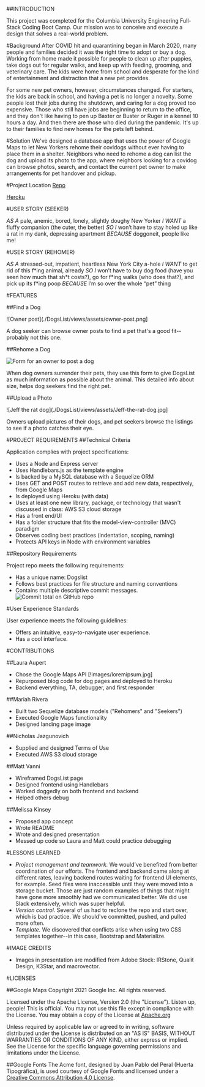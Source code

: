 ##INTRODUCTION

This project was completed for the Columbia University Engineering Full-Stack Coding Boot Camp. Our mission was to conceive and execute a design that solves a real-world problem.

#Background
After COVID hit and quarantining began in March 2020, many people and families decided it was the right time to adopt or buy a dog. Working from home made it possible for people to clean up after puppies, take dogs out for regular walks, and keep up with feeding, grooming, and veterinary care. The kids were home from school and desperate for the kind of entertainment and distraction that a new pet provides.

For some new pet owners, however, circumstances changed. For starters, the kids are back in school, and having a pet is no longer a novelty. Some people lost their jobs during the shutdown, and caring for a dog proved too expensive. Those who still have jobs are beginning to return to the office, and they don't like having to pen up Baxter or Buster or Ruger in a kennel 10 hours a day. And then there are those who died during the pandemic. It's up to their families to find new homes for the pets left behind.

#Solution
We've designed a database app that uses the power of Google Maps to let New Yorkers rehome their covidogs without ever having to place them in a shelter. Neighbors who need to rehome a dog can list the dog and upload its photo to the app, where neighbors looking for a covidog can browse photos, search, and contact the current pet owner to make arrangements for pet handover and pickup. 

#Project Location
[Repo](https://github.com/lauraaupert/DogsList)

[Heroku](https://afternoon-gorge-92220.herokuapp.com)

#USER STORY (SEEKER)

*AS  A* pale, anemic, bored, lonely, slightly doughy New Yorker
*I WANT* a fluffy companion (the cuter, the better)
*SO I* won’t have to stay holed up like a rat in my dank, depressing apartment
*BECAUSE* doggoneit, people like me!

#USER STORY (REHOMER)

*AS A* stressed-out, impatient, heartless New York City a-hole
*I WANT* to get rid of this f\*ing animal, already
*SO I* won’t have to buy dog food (have you seen how much that sh\*t costs?), go for f\*ing walks (who does that?), and pick up its f\*ing poop
*BECAUSE* I’m so over the whole “pet” thing

#FEATURES

##Find a Dog

![Owner post](./DogsList/views/assets/owner-post.png]

A dog seeker can browse owner posts to find a pet that's a good fit--probably not this one.

##Rehome a Dog

![Form for an owner to post a dog](./DogsList/views/assets/post-form.png)

When dog owners surrender their pets, they use this form to give DogsList as much information as possible about the animal. This detailed info about size,  helps dog seekers find the right pet.

##Upload a Photo

![Jeff the rat dog](./DogsList/views/assets/Jeff-the-rat-dog.jpg]

Owners upload pictures of their dogs, and pet seekers browse the listings to see if a photo catches their eye.

#PROJECT REQUIREMENTS
##Technical Criteria

Application complies with project specifications:

* Uses a Node and Express server
* Uses Handlebars.js as the template engine
* Is backed by a MySQL database with a Sequelize ORM
* Uses GET and POST routes to retrieve and add new data, respectively, from Google Maps
* Is deployed using Heroku (with data)
* Uses at least one new library, package, or technology that wasn't discussed in class: AWS S3 cloud storage
* Has a front end/UI
* Has a folder structure that fits the model-view-controller (MVC) paradigm
* Observes coding best practices (indentation, scoping, naming)
* Protects API keys in Node with environment variables

##Repository Requirements

Project repo meets the following requirements:

- Has a unique name: Dogslist
- Follows best practices for file structure and naming conventions
- Contains multiple descriptive commit messages.
![Commit total on GitHub repo](./DogsList/views/assets/166-commits.png)

#User Experience Standards

User experience meets the following guidelines:

- Offers an intuitive, easy-to-navigate user experience.
- Has a cool interface.

#CONTRIBUTIONS

##Laura Aupert
- Chose the Google Maps API [!images/loremipsum.jpg]
- Repurposed blog code for dog pages and deployed to Heroku
- Backend everything, TA, debugger, and first responder

##Mariah Rivera
- Built two Sequelize database models ("Rehomers" and "Seekers") 
- Executed Google Maps functionality
- Designed landing page image

##Nicholas Jazgunovich
- Supplied and designed Terms of Use
- Executed AWS S3 cloud storage

##Matt Vanni
- Wireframed DogsList page
- Designed frontend using Handlebars
- Worked doggedly on both frontend and backend
- Helped others debug

##Melissa Kinsey
- Proposed app concept
- Wrote README
- Wrote and designed presentation
- Messed up code so Laura and Matt could practice debugging 

#LESSONS LEARNED

- _Project management and teamwork._ We would've benefited from better coordination of our efforts. The frontend and backend came along at different rates, leaving backend routes waiting for frontend UI elements, for example. Seed files were inaccessible until they were moved into a storage bucket. Those are just random examples of things that might have gone more smoothly had we communicated better. We did use Slack extensively, which was super helpful.
- _Version control._ Several of us had to reclone the repo and start over, which is bad practice. We should've committed, pushed, and pulled more often. 
- _Template._ We discovered that conflicts arise when using two CSS templates together--in this case, Bootstrap and Materialize.

#IMAGE CREDITS

- Images in presentation are modified from Adobe Stock: IRStone, Qualit Design, K3Star, and macrovector.


#LICENSES

##Google Maps
Copyright 2021 Google Inc. All rights reserved. 

Licensed under the Apache License, Version 2.0 (the "License"). Listen up, people! This is official. You may not use this file except in compliance with the License. 
You may obtain a copy of the License at [Apache.org](     https://www.apache.org/licenses/LICENSE-2.0)

Unless required by applicable law or agreed to in writing, software
distributed under the License is distributed on an "AS IS" BASIS,
WITHOUT WARRANTIES OR CONDITIONS OF ANY KIND, either express or implied.
See the License for the specific language governing permissions and
limitations under the License.

##Google Fonts
The Acme font, designed by Juan Pablo del Peral (Huerta Tipográfica), is used courtesy of Google Fonts and licensed under a [Creative Commons Attribution 4.0 License](https://creativecommons.org/about/cclicenses).
